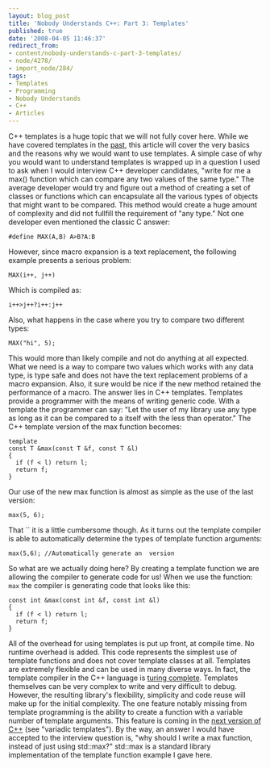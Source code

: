```yaml
---
layout: blog_post
title: 'Nobody Understands C++: Part 3: Templates'
published: true
date: '2008-04-05 11:46:37'
redirect_from:
- content/nobody-understands-c-part-3-templates/
- node/4278/
- import_node/284/
tags:
- Templates
- Programming
- Nobody Understands
- C++
- Articles
---
```


C++ templates is a huge topic that we will not fully cover here. While we have covered templates in the [past](/taxonomy/term/32), this article will cover the very basics and the reasons why we would want to use templates. A simple case of why you would want to understand templates is wrapped up in a question I used to ask when I would interview C++ developer candidates, "write for me a max() function which can compare any two values of the same type." The average developer would try and figure out a method of creating a set of classes or functions which can encapsulate all the various types of objects that might want to be compared. This method would create a huge amount of complexity and did not fullfill the requirement of "any type." Not one developer even mentioned the classic C answer:

    #define MAX(A,B) A>B?A:B

However, since macro expansion is a text replacement, the following example presents a serious problem:

    MAX(i++, j++)

Which is compiled as:

    i++>j++?i++:j++

Also, what happens in the case where you try to compare two different types:

    MAX("hi", 5);

This would more than likely compile and not do anything at all expected. What we need is a way to compare two values which works with any data type, is type safe and does not have the text replacement problems of a macro expansion. Also, it sure would be nice if the new method retained the performance of a macro. The answer lies in C++ templates. Templates provide a programmer with the means of writing generic code. With a template the programmer can say: "Let the user of my library use any type as long as it can be compared to a itself with the less than operator." The C++ template version of the max function becomes:

    template
    const T &max(const T &f, const T &l)
    {
      if (f < l) return l;
      return f;
    }

Our use of the new max function is almost as simple as the use of the last version:

    max(5, 6);

That `` it is a little cumbersome though. As it turns out the template compiler is able to automatically determine the types of template function arguments:

    max(5,6); //Automatically generate an  version

So what are we actually doing here? By creating a template function we are allowing the compiler to generate code for us! When we use the function: `max` the compiler is generating code that looks like this:

    const int &max(const int &f, const int &l)
    {
      if (f < l) return l;
      return f;
    }

All of the overhead for using templates is put up front, at compile time. No runtime overhead is added. This code represents the simplest use of template functions and does not cover template classes at all. Templates are extremely flexible and can be used in many diverse ways. In fact, the template compiler in the C++ language is [turing complete](http://en.wikipedia.org/wiki/Turing-complete). Templates themselves can be very complex to write and very difficult to debug. However, the resulting library's flexibility, simplicity and code reuse will make up for the initial complexity. The one feature notably missing from template programming is the ability to create a function with a variable number of template arguments. This feature is coming in the [next version of C++](http://en.wikipedia.org/wiki/C%2B%2B0x) (see "variadic templates"). By the way, an answer I would have accepted to the interview question is, "why should I write a max function, instead of just using std::max?" std::max is a standard library implementation of the template function example I gave here.
